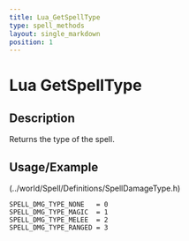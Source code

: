 ```yaml
---
title: Lua_GetSpellType
type: spell_methods
layout: single_markdown
position: 1
---
```


# Lua GetSpellType

## Description

Returns the type of the spell.

## Usage/Example

(../world/Spell/Definitions/SpellDamageType.h)

```
SPELL_DMG_TYPE_NONE   = 0
SPELL_DMG_TYPE_MAGIC  = 1
SPELL_DMG_TYPE_MELEE  = 2
SPELL_DMG_TYPE_RANGED = 3
```
